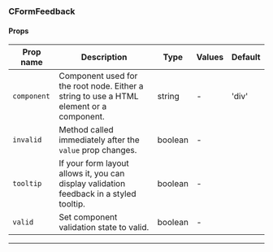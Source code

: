 ### CFormFeedback

#### Props

| Prop name              | Description                                                                             | Type    | Values | Default |
| ---------------------- | --------------------------------------------------------------------------------------- | ------- | ------ | ------- |
| <code>component</code> | Component used for the root node. Either a string to use a HTML element or a component. | string  | -      | 'div'   |
| <code>invalid</code>   | Method called immediately after the `value` prop changes.                               | boolean | -      |         |
| <code>tooltip</code>   | If your form layout allows it, you can display validation feedback in a styled tooltip. | boolean | -      |         |
| <code>valid</code>     | Set component validation state to valid.                                                | boolean | -      |         |

---
